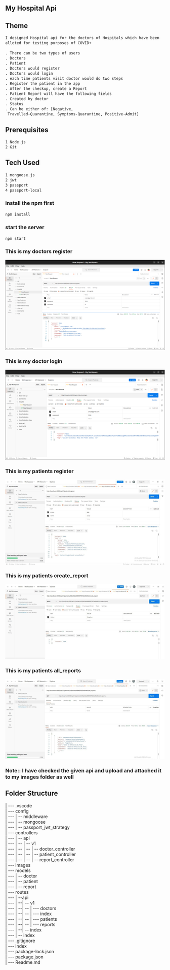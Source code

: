 ## My Hospital Api

## Theme
    I designed Hospital api for the doctors of Hospitals which have been alloted for testing purposes of COVID+

    . There can be two types of users 
    . Doctors
    . Patient
    . Doctors would register
    . Doctors would login
    . each time patients visit doctor would do two steps
    . Register the patient in the app 
    . After the checkup, create a Report
    . Patient Report will have the following fields
    . Created by doctor
    . Status
    . Can be either of: [Negative,
     Travelled-Quarantine, Symptoms-Quarantine, Positive-Admit] 


## Prerequisites
    1 Node.js
    2 Git


## Tech Used
    1 mongoose.js
    2 jwt
    3 passport
    4 passport-local


### install the npm first
`npm install`
### start the server
`npm start`

### This is my doctors register
![Alt text](images/01.png)


### This is my doctor login
![Alt text](images/02.png)

### This is my patients register
![Alt text](images/03.jpeg)

### This is my patients create_report
![Alt text](images/04.jpeg)

### This is my patients all_reports
![Alt text](images/05.jpeg)

### Note:: I have checked the given api and upload and attached it to my images folder as well 

## Folder Structure

| --- .vscode<br>
| ---   config<br>
| ---    | -- middleware <br>
| ---    | -- mongoose <br>
| ---    | -- passport_jwt_strategy<br>
| ---    controllers<br>
| ---    | -- api<br>
| ---    | -- | -- v1<br>
| ---    | -- | -- | -- doctor_controller<br>
| ---    | -- | -- | -- patient_controller<br>
| ---    | -- | -- | -- report_controller<br>
| ---    images<br>
| ---     models<br>
| ---     | -- doctor<br>
| ---     | -- patient<br>
| ---     | -- report<br>
| ---     routes<br>
| ---     | --api<br>
| ---     | --| -- v1<br>
| ---     | --| --  | --- doctors<br>
| ---     | --| --  | --- index<br>
| ---     | --| --  | --- patients<br>
| ---     | --| --  | --- reports<br>
| ---     | --| -- index<br>
| ---     | -- index<br> 
| ---     .gitignore<br>
| ---      index<br>
| ---      package-lock.json<br>
| ---      package.json<br>
| ---      Readme.md<br>

  
